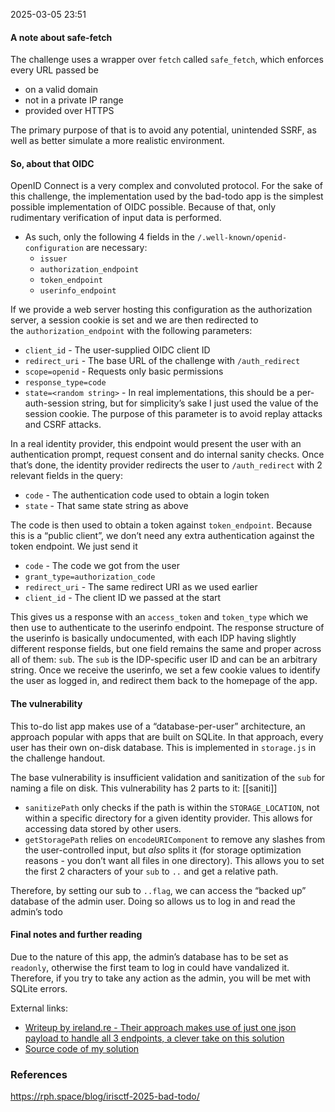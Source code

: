 
2025-03-05 23:51

#### A note about safe-fetch

The challenge uses a wrapper over `fetch` called `safe_fetch`, which enforces every URL passed be

- on a valid domain
- not in a private IP range
- provided over HTTPS

The primary purpose of that is to avoid any potential, unintended SSRF, as well as better simulate a more realistic environment.

#### So, about that OIDC

OpenID Connect is a very complex and convoluted protocol. For the sake of this challenge, the implementation used by the bad-todo app is the simplest possible implementation of OIDC possible. Because of that, only rudimentary verification of input data is performed.
- As such, only the following 4 fields in the `/.well-known/openid-configuration` are necessary:
	- `issuer`
	- `authorization_endpoint`
	- `token_endpoint`
	- `userinfo_endpoint`

If we provide a web server hosting this configuration as the authorization server, a session cookie is set and we are then redirected to the `authorization_endpoint` with the following parameters:

- `client_id` - The user-supplied OIDC client ID
- `redirect_uri` - The base URL of the challenge with `/auth_redirect`
- `scope=openid` - Requests only basic permissions
- `response_type=code`
- `state=<random string>` - In real implementations, this should be a per-auth-session string, but for simplicity’s sake I just used the value of the session cookie. The purpose of this parameter is to avoid replay attacks and CSRF attacks.

In a real identity provider, this endpoint would present the user with an authentication prompt, request consent and do internal sanity checks. Once that’s done, the identity provider redirects the user to `/auth_redirect` with 2 relevant fields in the query:

- `code` - The authentication code used to obtain a login token
- `state` - That same state string as above

The code is then used to obtain a token against `token_endpoint`. Because this is a “public client”, we don’t need any extra authentication against the token endpoint. We just send it

- `code` - The code we got from the user
- `grant_type=authorization_code`
- `redirect_uri` - The same redirect URI as we used earlier
- `client_id` - The client ID we passed at the start

This gives us a response with an `access_token` and `token_type` which we then use to authenticate to the userinfo endpoint. The response structure of the userinfo is basically undocumented, with each IDP having slightly different response fields, but one field remains the same and proper across all of them: `sub`. The `sub` is the IDP-specific user ID and can be an arbitrary string. Once we receive the userinfo, we set a few cookie values to identify the user as logged in, and redirect them back to the homepage of the app.

#### The vulnerability

This to-do list app makes use of a “database-per-user” architecture, an approach popular with apps that are built on SQLite. In that approach, every user has their own on-disk database. This is implemented in `storage.js` in the challenge handout.

The base vulnerability is insufficient validation and sanitization of the `sub` for naming a file on disk. This vulnerability has 2 parts to it:
[[saniti]]
- `sanitizePath` only checks if the path is within the `STORAGE_LOCATION`, not within a specific directory for a given identity provider. This allows for accessing data stored by other users.
- `getStoragePath` relies on `encodeURIComponent` to remove any slashes from the user-controlled input, but _also_ splits it (for storage optimization reasons - you don’t want all files in one directory). This allows you to set the first 2 characters of your `sub` to `..` and get a relative path.

Therefore, by setting our sub to `..flag`, we can access the “backed up” database of the admin user. Doing so allows us to log in and read the admin’s todo

#### Final notes and further reading

Due to the nature of this app, the admin’s database has to be set as `readonly`, otherwise the first team to log in could have vandalized it. Therefore, if you try to take any action as the admin, you will be met with SQLite errors.

External links:

- [Writeup by ireland.re - Their approach makes use of just one json payload to handle all 3 endpoints, a clever take on this solution](https://ireland.re/posts/irisctf_2025/#webbad-todo-75-solves)
- [Source code of my solution](https://gist.github.com/rphsoftware/bc7a98428fe538131a584e33cfc6e243)

### References
https://rph.space/blog/irisctf-2025-bad-todo/